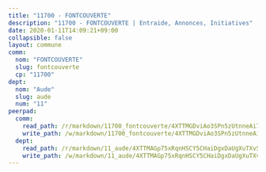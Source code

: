 ```yaml
---
title: "11700 - FONTCOUVERTE"
description: "11700 - FONTCOUVERTE | Entraide, Annonces, Initiatives"
date: 2020-01-11T14:09:21+09:00
collapsible: false
layout: commune
comm:
  nom: "FONTCOUVERTE"
  slug: fontcouverte
  cp: "11700"
dept:
  nom: "Aude"
  slug: aude
  num: "11"
peerpad:
  comm:
    read_path: /r/markdown/11700_fontcouverte/4XTTMGDviAo3SPn5zUtnneAi7Zb1qsMyXkWEdR7WRSortr5Hp
    write_path: /w/markdown/11700_fontcouverte/4XTTMGDviAo3SPn5zUtnneAi7Zb1qsMyXkWEdR7WRSortr5Hp-K3TgTwdJo4jhyRobdseF3RZGUiBBWGCA7Zrh21ozfRJw1ZSd1mLHhBB2p3vxZfRwowuu5tcd6MD8ir2R54t8a7FXdKT7JhEFGTJB6TnvWTU2stgPY4LPzy8a8jSgZFr6Kkfy36bY
  dept:
    read_path: /r/markdown/11_aude/4XTTMAGp75xRqnHSCY5CHaiDgxDaUgXuTXvSZDHnY1JdjJiUk
    write_path: /w/markdown/11_aude/4XTTMAGp75xRqnHSCY5CHaiDgxDaUgXuTXvSZDHnY1JdjJiUk-K3TgUenjCPDfs1W21bst2JvrPDW324QBfMvPid11puzXxXGQEeNw9p4QtfnUhSn4LYSwR6UDBQmdr3wFq2CDRGqNz2QynSm58zgCpz2PKP6Y24UTpxW22MudfeZ339ZPKnHm6XTr
---
```


